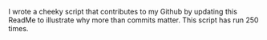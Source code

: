 I wrote a cheeky script that contributes to my Github by updating this ReadMe to illustrate why more than commits matter. This script has run 250 times.